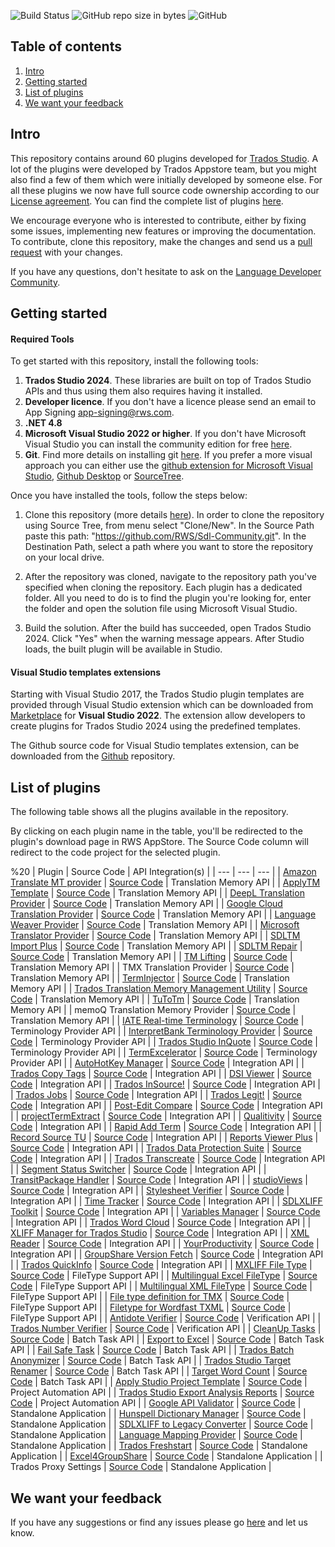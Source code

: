 ![Build Status](https://sdl.visualstudio.com/TradosStudio/_apis/build/status/AppStore/TradosStudio%20-%20AppStore)
![GitHub repo size in bytes](https://img.shields.io/github/repo-size/sdl/sdl-community.svg)
![GitHub](https://img.shields.io/github/license/sdl/sdl-community.svg)
 
## Table of contents 

1. [Intro](#intro)
2. [Getting started](#getting-started)
3. [List of plugins](#list-of-plugins)
4. [We want your feedback](#we-want-your-feedback)

## Intro

This repository contains around 60 plugins developed for [Trados Studio](https://www.trados.com/product/studio/). A lot of the plugins were developed by Trados Appstore team, but you might also find a few of them which were initially developed by someone else. For all these plugins we now have full source code ownership according to our [License agreement](https://github.com/RWS/Sdl-Community/blob/master/LICENSE). You can find the complete list of plugins [here](#list-of-plugins).

We encourage everyone who is interested to contribute, either by fixing some issues, implementing new features or improving the documentation. To contribute, clone this repository, make the changes and send us a [pull request](http://www.codenewbie.org/blogs/how-to-make-a-pull-request) with your changes.

If you have any questions, don't hesitate to ask on the [Language Developer Community](https://community.rws.com/archive/language-developers).

## Getting started


#### Required Tools
To get started with this repository, install the following tools:
1. **Trados Studio 2024**. These libraries are built on top of Trados Studio APIs and thus using them also requires having it installed.
2. **Developer licence**. If you don't have a licence please send an email to App Signing <app-signing@rws.com>.
3. **.NET 4.8**
4. **Microsoft Visual Studio 2022 or higher**. If you don't have Microsoft Visual Studio you can install the community edition  for free [here](https://www.visualstudio.com/).
5. **Git**. Find more details on installing git [here](https://www.atlassian.com/git/tutorials/install-git#windows). If you prefer a more visual approach you can either use the [github extension for Microsoft Visual Studio](https://visualstudio.github.com/), [Github Desktop](https://desktop.github.com/) or [SourceTree](https://www.sourcetreeapp.com/).

Once you have installed the tools, follow the steps below:

1. Clone this repository (more details [here](https://help.github.com/articles/cloning-a-repository/)). In order to clone the repository using Source Tree, from menu select "Clone/New". In the Source Path paste this path: "https://github.com/RWS/Sdl-Community.git". In the Destination Path, select a path where you want to store the repository on your local drive.

2. After the repository was cloned, navigate to the repository path you've specified when cloning the repository. Each plugin has a dedicated folder. All you need to do is to find the plugin you're looking for, enter the folder and open the solution file using Microsoft Visual Studio.

3. Build the solution. After the build has succeeded, open Trados Studio 2024. Click "Yes" when the warning message appears. After Studio loads, the built plugin will be available in Studio.



#### Visual Studio templates extensions

Starting with Visual Studio 2017, the Trados Studio plugin templates are provided through Visual Studio extension which can be downloaded from [Marketplace](https://marketplace.visualstudio.com/items?itemName=sdl.tradosstudio18) for **Visual Studio 2022**. The extension allow developers to create plugins for Trados Studio 2024 using the predefined templates.

The Github source code for Visual Studio templates extension, can be downloaded from the [Github](https://github.com/RWS/trados-studio-vs-extension) repository.


## List of plugins

The following table shows all the plugins available in the repository. 

By clicking on each plugin name in the table, you'll be redirected to the plugin's download page in RWS AppStore. The Source Code column will redirect to the code project for the selected plugin.

%20
| Plugin | Source Code | API Integration(s) |
| --- | --- | --- |
| [Amazon Translate MT provider](https://appstore.rws.com/Plugin/18) | [Source Code](https://github.com/RWS/Sdl-Community/tree/Studio_2024/Amazon%20Translate%20MT%20provider) | Translation Memory API |
| [ApplyTM Template](https://appstore.rws.com/Plugin/21) | [Source Code](https://github.com/RWS/Sdl-Community/tree/Studio_2024/ApplyTM%20Template) | Translation Memory API |
| [DeepL Translation Provider](https://appstore.rws.com/Plugin/24) | [Source Code](https://github.com/RWS/Sdl-Community/tree/Studio_2024/DeepL%20ranslation%20Provider) | Translation Memory API |
| [Google Cloud Translation Provider](https://appstore.rws.com/Plugin/174) | [Source Code](https://github.com/RWS/Sdl-Community/tree/Studio_2024/Google%20Cloud%20Translation%20Provider) | Translation Memory API |
| [Language Weaver Provider](https://appstore.rws.com/Plugin/240) | [Source Code](https://github.com/RWS/Sdl-Community/tree/Studio_2024/Language%20Weaver%20Provider) | Translation Memory API |
| [Microsoft Translator Provider](https://appstore.rws.com/Plugin/179) | [Source Code](https://github.com/RWS/Sdl-Community/tree/Studio_2024/Microsoft%20Translator%20Provider) | Translation Memory API |
| [SDLTM Import Plus](https://appstore.rws.com/Plugin/89) | [Source Code](https://github.com/RWS/Sdl-Community/tree/Studio_2024/SDLTM%20Import%20Plus) | Translation Memory API |
| [SDLTM Repair](https://appstore.rws.com/Plugin/41) | [Source Code](https://github.com/RWS/Sdl-Community/tree/Studio_2024/SDLTM%20Repair) | Translation Memory API |
| [TM Lifting](https://appstore.rws.com/Plugin/72) | [Source Code](https://github.com/RWS/Sdl-Community/tree/Studio_2024/TM%20Lifting) | Translation Memory API |
| TMX Translation Provider | [Source Code](https://github.com/RWS/Sdl-Community/tree/Studio_2024/TMX%20Translation%20Provider) | Translation Memory API |
| [TermInjector](http://appstore.sdl.com/app/terminjector/97/) | [Source Code](https://github.com/sdl/Sdl-Community/tree/Studio_2024/TermInjector) | Translation Memory API |
| [Trados Translation Memory Management Utility](https://appstore.rws.com/Plugin/78) | [Source Code](https://github.com/RWS/Sdl-Community/tree/Studio_2024/Trados%20Translation%20Memory%20Management%20Utility) | Translation Memory API |
| [TuToTm](https://appstore.rws.com/Plugin/79) | [Source Code](https://github.com/RWS/Sdl-Community/tree/Studio_2024/TuToTm) | Translation Memory API |
| memoQ Translation Memory Provider | [Source Code](https://github.com/RWS/Sdl-Community/tree/Studio_2024/memoQ%20Translation%20Memory%20Provider) | Translation Memory API |
| [IATE Real-time Terminology](https://appstore.rws.com/Plugin/30) | [Source Code](https://github.com/RWS/Sdl-Community/tree/Studio_2024/IATE%20Real-time%20Terminology) | Terminology Provider API |
| [InterpretBank Terminology Provider](https://appstore.rws.com/Plugin/243) | [Source Code](https://github.com/RWS/Sdl-Community/tree/Studio_2024/InterpretBank%20Terminology%20Provider) | Terminology Provider API |
| [Trados Studio InQuote](https://appstore.rws.com/Plugin/55/) | [Source Code](https://github.com/RWS/Sdl-Community/tree/Studio_2024/Trados%20Studio%20InQuote) | Terminology Provider API |
| [TermExcelerator](https://appstore.rws.com/Plugin/75) | [Source Code](https://github.com/RWS/Sdl-Community/tree/Studio_2024/TermExcelerator) | Terminology Provider API |
| [AutoHotKey Manager](https://appstore.rws.com/Plugin/22) | [Source Code](https://github.com/RWS/Sdl-Community/tree/Studio_2024/AutoHotKey%20Manager) | Integration API |
| [Trados Copy Tags](https://appstore.rws.com/Plugin/23) | [Source Code](https://github.com/RWS/Sdl-Community/tree/Studio_2024/Trados%20Copy%20Tags) | Integration API |
| [DSI Viewer](https://appstore.rws.com/Plugin/25) | [Source Code](https://github.com/RWS/Sdl-Community/tree/Studio_2024/DSI%20Viewer) | Integration API |
| [Trados InSource!](https://appstore.rws.com/Plugin/31) | [Source Code](https://github.com/RWS/Sdl-Community/tree/Studio_2024/Trados%20InSource!) | Integration API |
| [Trados Jobs](https://appstore.rws.com/Plugin/32) | [Source Code](https://github.com/RWS/Sdl-Community/tree/Studio_2024/Trados%20Jobs) | Integration API |
| [Trados Legit!](https://appstore.rws.com/Plugin/57) | [Source Code](https://github.com/RWS/Sdl-Community/tree/Studio_2024/Trados%20Legit!) | Integration API |
| [Post-Edit Compare](https://appstore.rws.com/Plugin/15) | [Source Code](https://github.com/RWS/Sdl-Community/tree/Studio_2024/Post-Edit%20Compare) | Integration API |
| [projectTermExtract](https://appstore.rws.com/Plugin/34) | [Source Code](https://github.com/RWS/Sdl-Community/tree/Studio_2024/ProjectTermExtract) | Integration API |
| [Qualitivity](https://appstore.rws.com/Plugin/16) | [Source Code](https://github.com/RWS/Sdl-Community/tree/Studio_2024/Qualitivity) | Integration API |
| [Rapid Add Term](https://appstore.rws.com/Plugin/35) | [Source Code](https://github.com/RWS/Sdl-Community/tree/Studio_2024/Rapid%20Add%20Term) | Integration API |
| [Record Source TU](https://appstore.rws.com/Plugin/36) | [Source Code](https://github.com/RWS/Sdl-Community/tree/Studio_2024/Record%20Source%20TU) | Integration API |
| [Reports Viewer Plus](https://appstore.rws.com/Plugin/37) | [Source Code](https://github.com/RWS/Sdl-Community/tree/Studio_2024/Reports%20Viewer%20Plus) | Integration API |
| [Trados Data Protection Suite](https://appstore.rws.com/Plugin/39) | [Source Code](https://github.com/RWS/Sdl-Community/tree/Studio_2024/Trados%20Data%20Protection%20Suite) | Integration API |
| [Trados Transcreate](https://appstore.rws.com/Plugin/42) | [Source Code](https://github.com/RWS/Sdl-Community/tree/Studio_2024/Trados%20Transcreate) | Integration API |
| [Segment Status Switcher](https://appstore.rws.com/Plugin/44) | [Source Code](https://github.com/RWS/Sdl-Community/tree/Studio_2024/Segment%20Status%20Switcher) | Integration API |
| [TransitPackage Handler](https://appstore.rws.com/Plugin/45) | [Source Code](https://github.com/RWS/Sdl-Community/tree/Studio_2024/TransitPackage%20Handler) | Integration API |
| [studioViews](https://appstore.rws.com/Plugin/12) | [Source Code](https://github.com/RWS/Sdl-Community/tree/Studio_2024/StudioViews) | Integration API |
| [Stylesheet Verifier](https://appstore.rws.com/Plugin/47) | [Source Code](https://github.com/RWS/Sdl-Community/tree/Studio_2024/Stylesheet%20Verifier) | Integration API |
| [Time Tracker](https://appstore.rws.com/Plugin/76) | [Source Code](https://github.com/RWS/Sdl-Community/tree/Studio_2024/Time%20Tracker) | Integration API |
| [SDLXLIFF Toolkit](https://appstore.rws.com/Plugin/77) | [Source Code](https://github.com/RWS/Sdl-Community/tree/Studio_2024/SDLXLIFF%20Toolkit) | Integration API |
| [Variables Manager](https://appstore.rws.com/Plugin/180) | [Source Code](https://github.com/RWS/Sdl-Community/tree/Studio_2024/Variables%20Manager) | Integration API |
| [Trados Word Cloud](https://appstore.rws.com/Plugin/80) | [Source Code](https://github.com/RWS/Sdl-Community/tree/Studio_2024/Trados%20Word%20Cloud) | Integration API |
| [XLIFF Manager for Trados Studio](https://appstore.rws.com/Plugin/67) | [Source Code](https://github.com/RWS/Sdl-Community/tree/Studio_2024/XLIFF%20Manager%20for%20Trados%20Studio) | Integration API |
| [XML Reader](https://appstore.rws.com/Plugin/81) | [Source Code](https://github.com/RWS/Sdl-Community/tree/Studio_2024/XML%20Reader) | Integration API |
| [YourProductivity](https://appstore.rws.com/Plugin/82) | [Source Code](https://github.com/RWS/Sdl-Community/tree/Studio_2024/YourProductivity) | Integration API |
| [GroupShare Version Fetch](https://appstore.rws.com/Plugin/66) | [Source Code](https://github.com/RWS/Sdl-Community/tree/Studio_2024/GroupShare%20VersionFetch) | Integration API |
| [Trados QuickInfo](https://appstore.rws.com/Plugin/91) | [Source Code](https://github.com/RWS/Sdl-Community/tree/Studio_2024/Trados%20QuickInfo) | Integration API |
| [MXLIFF File Type](https://appstore.rws.com/Plugin/29) | [Source Code](https://github.com/RWS/Sdl-Community/tree/Studio_2024/MXLIFF%20File%20Type) | FileType Support API |
| [Multilingual Excel FileType](https://appstore.rws.com/Plugin/17) | [Source Code](https://github.com/RWS/Sdl-Community/tree/Studio_2024/Multilingual%20Excel%20FileType) | FileType Support API |
| [Multilingual XML FileType](https://appstore.rws.com/Plugin/13) | [Source Code](https://github.com/RWS/Sdl-Community/tree/Studio_2024/Multilingual%20XML%20FileType) | FileType Support API |
| [File type definition for TMX](https://appstore.rws.com/Plugin/61) | [Source Code](https://github.com/RWS/Sdl-Community/tree/Studio_2024/File%20type%20definition%20for%20TMX) | FileType Support API |
| [Filetype for Wordfast TXML](https://appstore.rws.com/Plugin/62) | [Source Code](https://github.com/RWS/Sdl-Community/tree/Studio_2024/Filetype%20for%20Wordfast%20TXML) | FileType Support API |
| [Antidote Verifier](https://appstore.rws.com/Plugin/3) | [Source Code](https://github.com/RWS/Sdl-Community/tree/Studio_2024/Antidote%20Verifier) | Verification API |
| [Trados Number Verifier](https://appstore.rws.com/Plugin/33) | [Source Code](https://github.com/RWS/Sdl-Community/tree/Studio_2024/Trados%20Number%20Verifier) | Verification API |
| [CleanUp Tasks](https://appstore.rws.com/Plugin/23) | [Source Code](https://github.com/RWS/Sdl-Community/tree/Studio_2024/CleanUp%20Tasks) | Batch Task API |
| [Export to Excel](https://appstore.rws.com/Plugin/27) | [Source Code](https://github.com/RWS/Sdl-Community/tree/Studio_2024/Export%20to%20Excel) | Batch Task API |
| [Fail Safe Task](https://appstore.rws.com/Plugin/28) | [Source Code](https://github.com/RWS/Sdl-Community/tree/Studio_2024/Fail%20Safe%20Task) | Batch Task API |
| [Trados Batch Anonymizer](https://appstore.rws.com/Plugin/38) | [Source Code](https://github.com/RWS/Sdl-Community/tree/Studio_2024/Trados%20Batch%20Anonymizer) | Batch Task API |
| [Trados Studio Target Renamer](https://appstore.rws.com/Plugin/73) | [Source Code](https://github.com/RWS/Sdl-Community/tree/Studio_2024/Trados%20Studio%20Target%20Renamer) | Batch Task API |
| [Target Word Count](https://appstore.rws.com/Plugin/74) | [Source Code](https://github.com/RWS/Sdl-Community/tree/Studio_2024/Target%20Word%20Count) | Batch Task API |
| [Apply Studio Project Template](https://appstore.rws.com/Plugin/20) | [Source Code](https://github.com/RWS/Sdl-Community/tree/Studio_2024/Apply%20Studio%20Project%20Template) | Project Automation API |
| [Trados Studio Export Analysis Reports](https://appstore.rws.com/Plugin/92) | [Source Code](https://github.com/RWS/Sdl-Community/tree/Studio_2024/Trados%20Studio%20Export%20Analysis%20Reports) | Project Automation API |
| [Google API Validator](https://appstore.rws.com/Plugin/53) | [Source Code](https://github.com/RWS/Sdl-Community/tree/Studio_2024/Google%20API%20Validator) | Standalone Application |
| [Hunspell Dictionary Manager](https://appstore.rws.com/Plugin/54) | [Source Code](https://github.com/sdl/Sdl-Community/tree/Studio_2024/Hunspell%20Dictionary%20Manager) | Standalone Application |
| [SDLXLIFF to Legacy Converter](https://appstore.rws.com/Plugin/56) | [Source Code](https://github.com/RWS/Sdl-Community/tree/Studio_2024/SDLXLIFF%20to%20Legacy%20Converter) | Standalone Application |
| [Language Mapping Provider](https://www.nuget.org/packages/LanguageMappingProvider/) | [Source Code](https://github.com/RWS/Sdl-Community/tree/Studio_2024/Language%20Mapping%20Provider) | Standalone Application |
| [Trados Freshstart](https://appstore.rws.com/Plugin/107) | [Source Code](https://github.com/RWS/Sdl-Community/tree/Studio_2024/Trados%20Freshstart) | Standalone Application |
| [Excel4GroupShare](https://appstore.rws.com/Plugin/48) | [Source Code](https://github.com/RWS/Sdl-Community/tree/Studio_2024/Excel4GroupShare) | Standalone Application |
| Trados Proxy Settings | [Source Code](https://github.com/RWS/Sdl-Community/tree/Studio_2024/Trados%20Proxy%20Settings) | Standalone Application |



## We want your feedback

If you have any suggestions or find any issues please go [here](https://github.com/RWS/Sdl-Community/issues) and let us know.
